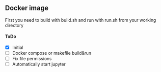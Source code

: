 ## Docker image

First you need to build with build.sh and run with run.sh from your working directory

#### ToDo
- [x] Initial
- [ ] Docker compose or makefile build&run
- [ ] Fix file permissions
- [ ] Automatically start jupyter